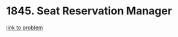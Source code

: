 # 1845. Seat Reservation Manager

[link to problem](https://leetcode.com/problems/seat-reservation-manager/?envType=daily-question&envId=2023-11-06)
